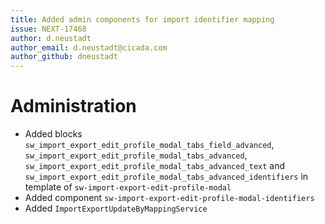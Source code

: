 ```yaml
---
title: Added admin components for import identifier mapping
issue: NEXT-17468
author: d.neustadt
author_email: d.neustadt@cicada.com
author_github: dneustadt
---
```

# Administration
* Added blocks `sw_import_export_edit_profile_modal_tabs_field_advanced`, `sw_import_export_edit_profile_modal_tabs_advanced`, `sw_import_export_edit_profile_modal_tabs_advanced_text` and `sw_import_export_edit_profile_modal_tabs_advanced_identifiers` in template of `sw-import-export-edit-profile-modal`
* Added component `sw-import-export-edit-profile-modal-identifiers`
* Added `ImportExportUpdateByMappingService`

